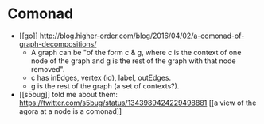 # Comonad

- [[go]] http://blog.higher-order.com/blog/2016/04/02/a-comonad-of-graph-decompositions/
  - A graph can be "of the form c & g, where c is the context of one node of the graph and g is the rest of the graph with that node removed".
  - c has inEdges, vertex (id), label, outEdges.
  - g is the rest of the graph (a set of contexts?).
- [[s5bug]] told me about them: https://twitter.com/s5bug/status/1343989424229498881 [[a view of the agora at a node is a comonad]]


